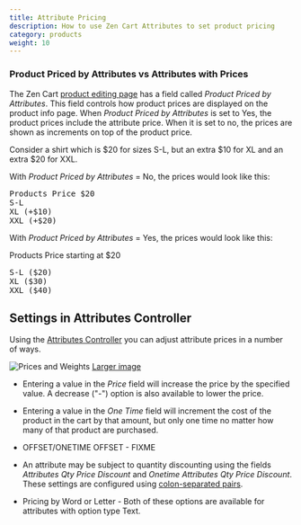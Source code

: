 ```yaml
---
title: Attribute Pricing 
description: How to use Zen Cart Attributes to set product pricing
category: products
weight: 10
---
```


### Product Priced by Attributes vs Attributes with Prices 
The Zen Cart [product editing page](/user/products/product_edit/) has a field called _Product Priced by Attributes_.  This field controls how product prices are displayed on the product info page.  When *Product Priced by Attributes*  is set to Yes, the product prices include the attribute price.  When it is set to no, the prices are shown as increments on top of the product price.

Consider a shirt which is $20 for sizes S-L, but an extra $10 for XL and an extra $20 for XXL. 

With *Product Priced by Attributes* = No, the prices would look like this:

<pre>
Products Price $20
S-L
XL (+$10)
XXL (+$20) 
</pre>

With *Product Priced by Attributes* = Yes, the prices would look like this:

Products Price starting at $20

<pre>
S-L ($20) 
XL ($30)
XXL ($40) 
</pre>

## Settings in Attributes Controller 

Using the [Attributes Controller](/user/admin_pages/catalog/attributes_controller/) you can adjust attribute prices in a number of ways. 

![Prices and Weights](/images/attributes_controller_prices.png) 
[Larger image](/images/attributes_controller_prices.png) 

- Entering a value in the *Price* field will increase the price by the specified value.  A decrease ("-") option is also available to lower the price. 

- Entering a value in the *One Time* field will increment the cost of the product in the cart by that amount, but only one time no matter how many of that product are purchased.

- OFFSET/ONETIME OFFSET - FIXME  

- An attribute may be subject to quantity discounting using the fields *Attributes Qty Price Discount* and *Onetime Attributes Qty Price Discount*.   These settings are configured using [colon-separated pairs](/user/running/colon-separated-pairs/). 

- Pricing by Word or Letter - Both of these options are available for attributes with option type Text. 

